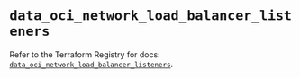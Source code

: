 # `data_oci_network_load_balancer_listeners`

Refer to the Terraform Registry for docs: [`data_oci_network_load_balancer_listeners`](https://registry.terraform.io/providers/hashicorp/oci/7.19.0/docs/data-sources/network_load_balancer_listeners).
